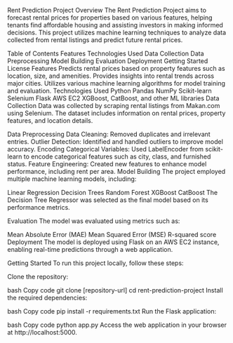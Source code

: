 Rent Prediction Project
Overview
The Rent Prediction Project aims to forecast rental prices for properties based on various features, helping tenants find affordable housing and assisting investors in making informed decisions. This project utilizes machine learning techniques to analyze data collected from rental listings and predict future rental prices.

Table of Contents
Features
Technologies Used
Data Collection
Data Preprocessing
Model Building
Evaluation
Deployment
Getting Started
License
Features
Predicts rental prices based on property features such as location, size, and amenities.
Provides insights into rental trends across major cities.
Utilizes various machine learning algorithms for model training and evaluation.
Technologies Used
Python
Pandas
NumPy
Scikit-learn
Selenium
Flask
AWS EC2
XGBoost, CatBoost, and other ML libraries
Data Collection
Data was collected by scraping rental listings from Makan.com using Selenium. The dataset includes information on rental prices, property features, and location details.

Data Preprocessing
Data Cleaning: Removed duplicates and irrelevant entries.
Outlier Detection: Identified and handled outliers to improve model accuracy.
Encoding Categorical Variables: Used LabelEncoder from scikit-learn to encode categorical features such as city, class, and furnished status.
Feature Engineering: Created new features to enhance model performance, including rent per area.
Model Building
The project employed multiple machine learning models, including:

Linear Regression
Decision Trees
Random Forest
XGBoost
CatBoost
The Decision Tree Regressor was selected as the final model based on its performance metrics.

Evaluation
The model was evaluated using metrics such as:

Mean Absolute Error (MAE)
Mean Squared Error (MSE)
R-squared score
Deployment
The model is deployed using Flask on an AWS EC2 instance, enabling real-time predictions through a web application.

Getting Started
To run this project locally, follow these steps:

Clone the repository:

bash
Copy code
git clone [repository-url]
cd rent-prediction-project
Install the required dependencies:

bash
Copy code
pip install -r requirements.txt
Run the Flask application:

bash
Copy code
python app.py
Access the web application in your browser at http://localhost:5000.
